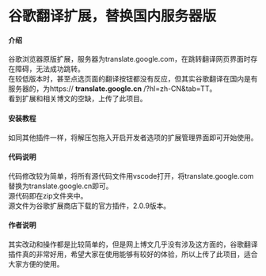 # 谷歌翻译扩展，替换国内服务器版

#### 介绍
谷歌浏览器原版扩展，服务器为translate.google.com，在跳转翻译网页界面时存在障碍，无法成功跳转。<br>在较低版本时，甚至点选页面的翻译按钮都没有反应，但其实谷歌翻译在国内是有服务器的，为https:// **translate.google.cn** /?hl=zh-CN&tab=TT。<br>
看到扩展和相关博文的空缺，上传了此项目。

#### 安装教程

如同其他插件一样，将解压包拖入开启开发者选项的扩展管理界面即可开始使用。

#### 代码说明

代码修改较为简单，将所有源代码文件用vscode打开，将translate.google.com替换为translate.google.cn即可。<br>
源代码即在zip文件夹中。<br>
源文件为谷歌扩展商店下载的官方插件，2.0.9版本。

####  作者说明

其实改动和操作都是比较简单的，但是网上博文几乎没有涉及这方面的，谷歌翻译插件真的非常好用，希望大家在使用能够有较好的体验，所以上传了此项目，适合大家方便的使用。



